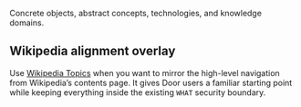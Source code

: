 Concrete objects, abstract concepts, technologies, and knowledge domains.

## Wikipedia alignment overlay
Use [Wikipedia Topics](Wikipedia_Topics/README.md) when you want to mirror the high-level navigation from Wikipedia’s contents page. It gives Door users a familiar starting point while keeping everything inside the existing `WHAT` security boundary.
